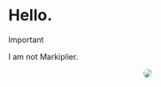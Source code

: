 # Hello.
> [!IMPORTANT]
> I am not Markiplier.

<html>
  <head>
    <style>
      * {
        border-radius: 50px;
      }
    </style>
  </head>
<body>
  <p align="center">
<img src="https://avatars.githubusercontent.com/u/125227430" />
</p>
</body>
</html>
